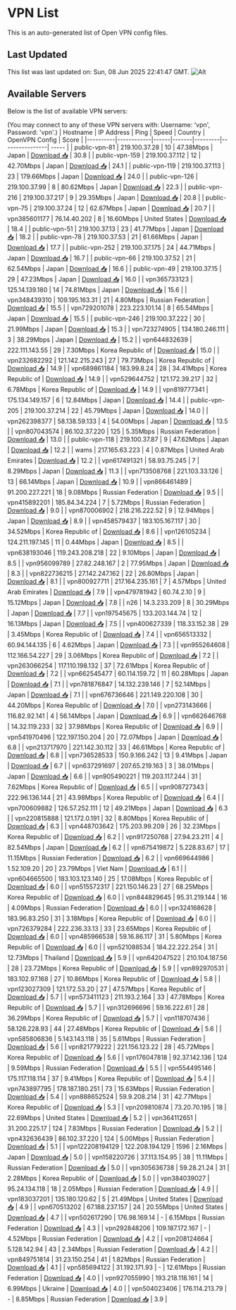 # VPN List

This is an auto-generated list of Open VPN config files.

## Last Updated

This list was last updated on: Sun, 08 Jun 2025 22:41:47 GMT.
![Alt](https://repobeats.axiom.co/api/embed/186b98318ef1479477931607c1ad7d823f12451f.svg "Repobeats analytics image")

## Available Servers

Below is the list of available VPN servers:

(You may connect to any of these VPN servers with: Username: 'vpn', Password: 'vpn'.)
| Hostname | IP Address | Ping | Speed | Country | OpenVPN Config | Score |
|----------|------------|------|-------|---------|----------------| ----- |
| public-vpn-81 | 219.100.37.28 | 10 | 47.38Mbps | Japan | [Download 📥](./configs/server_0_JP.ovpn) | 30.8 |
| public-vpn-159 | 219.100.37.112 | 12 | 42.70Mbps | Japan | [Download 📥](./configs/server_1_JP.ovpn) | 24.1 |
| public-vpn-119 | 219.100.37.113 | 23 | 179.66Mbps | Japan | [Download 📥](./configs/server_2_JP.ovpn) | 24.0 |
| public-vpn-126 | 219.100.37.99 | 8 | 80.62Mbps | Japan | [Download 📥](./configs/server_3_JP.ovpn) | 22.3 |
| public-vpn-216 | 219.100.37.217 | 9 | 29.35Mbps | Japan | [Download 📥](./configs/server_4_JP.ovpn) | 20.8 |
| public-vpn-75 | 219.100.37.24 | 12 | 62.67Mbps | Japan | [Download 📥](./configs/server_5_JP.ovpn) | 20.7 |
| vpn385601177 | 76.14.40.202 | 8 | 16.60Mbps | United States | [Download 📥](./configs/server_6_US.ovpn) | 18.4 |
| public-vpn-51 | 219.100.37.13 | 23 | 41.77Mbps | Japan | [Download 📥](./configs/server_7_JP.ovpn) | 18.2 |
| public-vpn-78 | 219.100.37.53 | 21 | 61.66Mbps | Japan | [Download 📥](./configs/server_8_JP.ovpn) | 17.7 |
| public-vpn-252 | 219.100.37.175 | 24 | 44.71Mbps | Japan | [Download 📥](./configs/server_9_JP.ovpn) | 16.7 |
| public-vpn-66 | 219.100.37.52 | 21 | 62.54Mbps | Japan | [Download 📥](./configs/server_10_JP.ovpn) | 16.6 |
| public-vpn-49 | 219.100.37.15 | 29 | 47.23Mbps | Japan | [Download 📥](./configs/server_11_JP.ovpn) | 16.0 |
| vpn365733123 | 125.14.139.180 | 14 | 74.81Mbps | Japan | [Download 📥](./configs/server_12_JP.ovpn) | 15.6 |
| vpn348439310 | 109.195.163.31 | 21 | 4.80Mbps | Russian Federation | [Download 📥](./configs/server_13_RU.ovpn) | 15.5 |
| vpn729201078 | 223.223.101.14 | 8 | 65.54Mbps | Japan | [Download 📥](./configs/server_14_JP.ovpn) | 15.5 |
| public-vpn-246 | 219.100.37.222 | 30 | 21.99Mbps | Japan | [Download 📥](./configs/server_15_JP.ovpn) | 15.3 |
| vpn723274905 | 134.180.246.111 | 3 | 38.29Mbps | Japan | [Download 📥](./configs/server_16_JP.ovpn) | 15.2 |
| vpn644832639 | 222.111.143.55 | 29 | 7.30Mbps | Korea Republic of | [Download 📥](./configs/server_17_KR.ovpn) | 15.0 |
| vpn232682292 | 121.142.215.243 | 27 | 79.73Mbps | Korea Republic of | [Download 📥](./configs/server_18_KR.ovpn) | 14.9 |
| vpn689861184 | 183.99.8.24 | 28 | 34.41Mbps | Korea Republic of | [Download 📥](./configs/server_19_KR.ovpn) | 14.9 |
| vpn529644752 | 121.172.39.217 | 32 | 6.78Mbps | Korea Republic of | [Download 📥](./configs/server_20_KR.ovpn) | 14.9 |
| vpn819777341 | 175.134.149.157 | 6 | 12.84Mbps | Japan | [Download 📥](./configs/server_21_JP.ovpn) | 14.4 |
| public-vpn-205 | 219.100.37.214 | 22 | 45.79Mbps | Japan | [Download 📥](./configs/server_22_JP.ovpn) | 14.0 |
| vpn262398377 | 58.138.59.133 | 4 | 54.00Mbps | Japan | [Download 📥](./configs/server_23_JP.ovpn) | 13.5 |
| vpn807043574 | 86.102.37.220 | 125 | 5.35Mbps | Russian Federation | [Download 📥](./configs/server_24_RU.ovpn) | 13.0 |
| public-vpn-118 | 219.100.37.87 | 9 | 47.62Mbps | Japan | [Download 📥](./configs/server_25_JP.ovpn) | 12.2 |
| wams | 217.165.63.223 | 4 | 0.87Mbps | United Arab Emirates | [Download 📥](./configs/server_26_AE.ovpn) | 12.2 |
| vpn617491321 | 58.93.75.245 | 7 | 8.29Mbps | Japan | [Download 📥](./configs/server_27_JP.ovpn) | 11.3 |
| vpn713508768 | 221.103.33.126 | 13 | 66.14Mbps | Japan | [Download 📥](./configs/server_28_JP.ovpn) | 10.9 |
| vpn866461489 | 91.200.227.221 | 18 | 9.08Mbps | Russian Federation | [Download 📥](./configs/server_29_RU.ovpn) | 9.5 |
| vpn415892201 | 185.84.34.224 | 7 | 5.72Mbps | Russian Federation | [Download 📥](./configs/server_30_RU.ovpn) | 9.0 |
| vpn870006902 | 218.216.222.52 | 9 | 12.94Mbps | Japan | [Download 📥](./configs/server_31_JP.ovpn) | 8.9 |
| vpn458579437 | 183.105.167.117 | 30 | 34.52Mbps | Korea Republic of | [Download 📥](./configs/server_32_KR.ovpn) | 8.6 |
| vpn126105234 | 124.211.197.145 | 11 | 0.44Mbps | Japan | [Download 📥](./configs/server_33_JP.ovpn) | 8.5 |
| vpn638193046 | 119.243.208.218 | 22 | 9.10Mbps | Japan | [Download 📥](./configs/server_34_JP.ovpn) | 8.5 |
| vpn956099789 | 27.82.248.167 | 2 | 77.95Mbps | Japan | [Download 📥](./configs/server_35_JP.ovpn) | 8.3 |
| vpn822736215 | 27.142.247.162 | 22 | 26.80Mbps | Japan | [Download 📥](./configs/server_36_JP.ovpn) | 8.1 |
| vpn800927711 | 217.164.235.161 | 7 | 4.57Mbps | United Arab Emirates | [Download 📥](./configs/server_37_AE.ovpn) | 7.9 |
| vpn479781942 | 60.74.2.10 | 9 | 15.12Mbps | Japan | [Download 📥](./configs/server_38_JP.ovpn) | 7.8 |
| n26 | 14.3.233.209 | 8 | 30.29Mbps | Japan | [Download 📥](./configs/server_39_JP.ovpn) | 7.7 |
| vpn197545675 | 133.203.144.74 | 12 | 16.13Mbps | Japan | [Download 📥](./configs/server_40_JP.ovpn) | 7.5 |
| vpn400627339 | 118.33.152.38 | 29 | 3.45Mbps | Korea Republic of | [Download 📥](./configs/server_41_KR.ovpn) | 7.4 |
| vpn656513332 | 60.94.144.135 | 6 | 4.62Mbps | Japan | [Download 📥](./configs/server_42_JP.ovpn) | 7.3 |
| vpn955264608 | 112.166.54.227 | 29 | 3.06Mbps | Korea Republic of | [Download 📥](./configs/server_43_KR.ovpn) | 7.2 |
| vpn263066254 | 117.110.198.132 | 37 | 72.61Mbps | Korea Republic of | [Download 📥](./configs/server_44_KR.ovpn) | 7.2 |
| vpn662545477 | 60.114.159.72 | 11 | 60.28Mbps | Japan | [Download 📥](./configs/server_45_JP.ovpn) | 7.1 |
| vpn781876847 | 14.132.239.146 | 7 | 52.14Mbps | Japan | [Download 📥](./configs/server_46_JP.ovpn) | 7.1 |
| vpn676736646 | 221.149.220.108 | 30 | 44.20Mbps | Korea Republic of | [Download 📥](./configs/server_47_KR.ovpn) | 7.0 |
| vpn273143666 | 116.82.92.141 | 4 | 56.14Mbps | Japan | [Download 📥](./configs/server_48_JP.ovpn) | 6.9 |
| vpn662646768 | 14.32.119.233 | 32 | 37.98Mbps | Korea Republic of | [Download 📥](./configs/server_49_KR.ovpn) | 6.9 |
| vpn541970496 | 122.197.150.204 | 20 | 72.07Mbps | Japan | [Download 📥](./configs/server_50_JP.ovpn) | 6.8 |
| vpn213717970 | 221.142.30.112 | 33 | 46.61Mbps | Korea Republic of | [Download 📥](./configs/server_51_KR.ovpn) | 6.8 |
| vpn736528533 | 150.9.166.242 | 13 | 9.41Mbps | Japan | [Download 📥](./configs/server_52_JP.ovpn) | 6.7 |
| vpn637291697 | 207.65.219.163 | 3 | 38.01Mbps | Japan | [Download 📥](./configs/server_53_JP.ovpn) | 6.6 |
| vpn905490221 | 119.203.117.244 | 31 | 7.62Mbps | Korea Republic of | [Download 📥](./configs/server_54_KR.ovpn) | 6.5 |
| vpn908727343 | 222.96.136.144 | 21 | 43.98Mbps | Korea Republic of | [Download 📥](./configs/server_55_KR.ovpn) | 6.4 |
| vpn700609882 | 126.57.252.111 | 12 | 49.21Mbps | Japan | [Download 📥](./configs/server_56_JP.ovpn) | 6.3 |
| vpn220815888 | 121.172.0.191 | 32 | 8.80Mbps | Korea Republic of | [Download 📥](./configs/server_57_KR.ovpn) | 6.3 |
| vpn448703642 | 175.203.99.209 | 26 | 32.23Mbps | Korea Republic of | [Download 📥](./configs/server_58_KR.ovpn) | 6.2 |
| vpn917250768 | 27.94.23.211 | 4 | 82.54Mbps | Japan | [Download 📥](./configs/server_59_JP.ovpn) | 6.2 |
| vpn675419872 | 5.228.83.67 | 17 | 11.15Mbps | Russian Federation | [Download 📥](./configs/server_60_RU.ovpn) | 6.2 |
| vpn669644986 | 1.52.109.20 | 20 | 23.79Mbps | Viet Nam | [Download 📥](./configs/server_61_VN.ovpn) | 6.1 |
| vpn604665500 | 183.103.123.140 | 25 | 17.08Mbps | Korea Republic of | [Download 📥](./configs/server_62_KR.ovpn) | 6.0 |
| vpn515572317 | 221.150.146.23 | 27 | 68.25Mbps | Korea Republic of | [Download 📥](./configs/server_63_KR.ovpn) | 6.0 |
| vpn844829645 | 95.31.219.144 | 16 | 4.09Mbps | Russian Federation | [Download 📥](./configs/server_64_RU.ovpn) | 6.0 |
| vpn324168628 | 183.96.83.250 | 31 | 3.18Mbps | Korea Republic of | [Download 📥](./configs/server_65_KR.ovpn) | 6.0 |
| vpn726379284 | 222.236.33.13 | 33 | 23.65Mbps | Korea Republic of | [Download 📥](./configs/server_66_KR.ovpn) | 6.0 |
| vpn485966538 | 59.16.86.117 | 31 | 5.80Mbps | Korea Republic of | [Download 📥](./configs/server_67_KR.ovpn) | 6.0 |
| vpn521088534 | 184.22.222.254 | 31 | 12.73Mbps | Thailand | [Download 📥](./configs/server_68_TH.ovpn) | 5.9 |
| vpn642047522 | 210.104.187.56 | 28 | 23.72Mbps | Korea Republic of | [Download 📥](./configs/server_69_KR.ovpn) | 5.9 |
| vpn892970531 | 183.102.97.168 | 27 | 10.86Mbps | Korea Republic of | [Download 📥](./configs/server_70_KR.ovpn) | 5.8 |
| vpn123027309 | 121.172.53.20 | 27 | 47.57Mbps | Korea Republic of | [Download 📥](./configs/server_71_KR.ovpn) | 5.7 |
| vpn573411123 | 211.193.2.164 | 33 | 47.78Mbps | Korea Republic of | [Download 📥](./configs/server_72_KR.ovpn) | 5.7 |
| vpn312696696 | 59.16.222.61 | 28 | 36.29Mbps | Korea Republic of | [Download 📥](./configs/server_73_KR.ovpn) | 5.7 |
| vpn118707436 | 58.126.228.93 | 44 | 27.48Mbps | Korea Republic of | [Download 📥](./configs/server_74_KR.ovpn) | 5.6 |
| vpn585806836 | 5.143.143.118 | 35 | 5.61Mbps | Russian Federation | [Download 📥](./configs/server_75_RU.ovpn) | 5.6 |
| vpn821779222 | 221.156.123.22 | 28 | 45.72Mbps | Korea Republic of | [Download 📥](./configs/server_76_KR.ovpn) | 5.6 |
| vpn176047818 | 92.37.142.136 | 124 | 9.59Mbps | Russian Federation | [Download 📥](./configs/server_77_RU.ovpn) | 5.5 |
| vpn554495146 | 175.117.118.114 | 37 | 9.41Mbps | Korea Republic of | [Download 📥](./configs/server_78_KR.ovpn) | 5.4 |
| vpn743897795 | 178.187.180.251 | 73 | 15.63Mbps | Russian Federation | [Download 📥](./configs/server_79_RU.ovpn) | 5.4 |
| vpn888652524 | 59.9.208.214 | 31 | 42.77Mbps | Korea Republic of | [Download 📥](./configs/server_80_KR.ovpn) | 5.3 |
| vpn209810874 | 73.20.70.195 | 18 | 22.69Mbps | United States | [Download 📥](./configs/server_81_US.ovpn) | 5.2 |
| vpn364112651 | 31.200.225.17 | 124 | 7.83Mbps | Russian Federation | [Download 📥](./configs/server_82_RU.ovpn) | 5.2 |
| vpn432636439 | 86.102.37.220 | 124 | 5.00Mbps | Russian Federation | [Download 📥](./configs/server_83_RU.ovpn) | 5.1 |
| vpn122208194129 | 122.208.194.129 | 1596 | 2.16Mbps | Japan | [Download 📥](./configs/server_84_JP.ovpn) | 5.0 |
| vpn158220726 | 37.113.154.95 | 38 | 11.11Mbps | Russian Federation | [Download 📥](./configs/server_85_RU.ovpn) | 5.0 |
| vpn305636738 | 59.28.21.24 | 31 | 2.28Mbps | Korea Republic of | [Download 📥](./configs/server_86_KR.ovpn) | 5.0 |
| vpn384039027 | 95.24.134.118 | 18 | 2.05Mbps | Russian Federation | [Download 📥](./configs/server_87_RU.ovpn) | 4.9 |
| vpn183037201 | 135.180.120.62 | 5 | 21.49Mbps | United States | [Download 📥](./configs/server_88_US.ovpn) | 4.9 |
| vpn670513202 | 67.188.237.157 | 24 | 20.55Mbps | United States | [Download 📥](./configs/server_89_US.ovpn) | 4.7 |
| vpn502617290 | 176.98.169.14 | - | 6.15Mbps | Russian Federation | [Download 📥](./configs/server_90_RU.ovpn) | 4.3 |
| vpn292848206 | 109.187.172.167 | - | 4.52Mbps | Russian Federation | [Download 📥](./configs/server_91_RU.ovpn) | 4.2 |
| vpn208124664 | 5.128.142.94 | 43 | 2.34Mbps | Russian Federation | [Download 📥](./configs/server_92_RU.ovpn) | 4.2 |
| vpn849751814 | 31.23.150.254 | 41 | 1.82Mbps | Russian Federation | [Download 📥](./configs/server_93_RU.ovpn) | 4.1 |
| vpn585694122 | 31.192.171.93 | - | 12.61Mbps | Russian Federation | [Download 📥](./configs/server_94_RU.ovpn) | 4.0 |
| vpn927055990 | 193.218.118.161 | 14 | 6.99Mbps | Ukraine | [Download 📥](./configs/server_95_UA.ovpn) | 4.0 |
| vpn504023406 | 176.114.213.79 | - | 8.85Mbps | Russian Federation | [Download 📥](./configs/server_96_RU.ovpn) | 3.9 |
